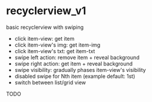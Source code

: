 # recyclerview_v1
basic recyclerview with swiping

- click item-view: get item
- click item-view's img: get item-img
- click item-view's txt: get item-txt
- swipe left action: remove item + reveal background
- swipe right action: get item + reveal background
- swipe visibility: gradually phases item-view's visibility
- disabled swipe for Nth item (example default: 1st)
- switch between list/grid view

TODO
